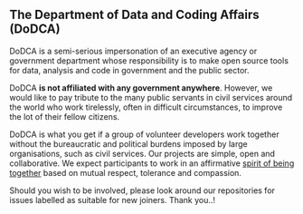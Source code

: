 ## The Department of Data and Coding Affairs (DoDCA)

DoDCA is a semi-serious impersonation of an executive agency or government department whose responsibility is to make open source tools for data, analysis and code
in government and the public sector.

DoDCA **is not affiliated with any government anywhere**. However, we would like to pay tribute to the many public servants in civil services around the world who
work tirelessly, often in difficult circumstances, to improve the lot of their fellow citizens.

DoDCA is what you get if a group of volunteer developers work together without the bureaucratic and political burdens imposed by large organisations, such as
civil services. Our projects are simple, open and collaborative. We expect participants to work in an affirmative
[spirit of being together](https://github.com/ntoll/being_together/blob/main/CODE_OF_CONDUCT.md) based on mutual respect, tolerance and compassion.

Should you wish to be involved, please look around our repositories for issues labelled as suitable for new joiners. Thank you..!
